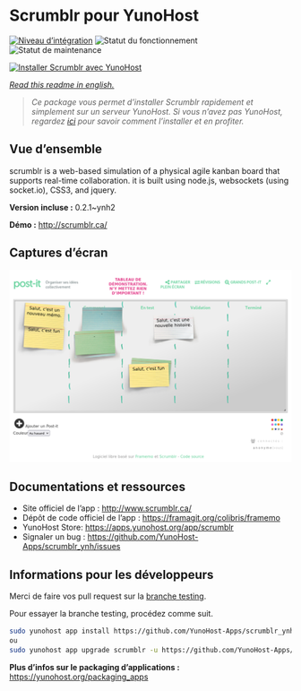 <!--
N.B.: This README was automatically generated by https://github.com/YunoHost/apps/tree/master/tools/README-generator
It shall NOT be edited by hand.
-->

# Scrumblr pour YunoHost

[![Niveau d’intégration](https://dash.yunohost.org/integration/scrumblr.svg)](https://dash.yunohost.org/appci/app/scrumblr) ![Statut du fonctionnement](https://ci-apps.yunohost.org/ci/badges/scrumblr.status.svg) ![Statut de maintenance](https://ci-apps.yunohost.org/ci/badges/scrumblr.maintain.svg)

[![Installer Scrumblr avec YunoHost](https://install-app.yunohost.org/install-with-yunohost.svg)](https://install-app.yunohost.org/?app=scrumblr)

*[Read this readme in english.](./README.md)*

> *Ce package vous permet d’installer Scrumblr rapidement et simplement sur un serveur YunoHost.
Si vous n’avez pas YunoHost, regardez [ici](https://yunohost.org/#/install) pour savoir comment l’installer et en profiter.*

## Vue d’ensemble

scrumblr is a web-based simulation of a physical agile kanban board that supports real-time collaboration. it is built using node.js, websockets (using socket.io), CSS3, and jquery. 

**Version incluse :** 0.2.1~ynh2

**Démo :** http://scrumblr.ca/

## Captures d’écran

![Capture d’écran de Scrumblr](./doc/screenshots/post-it_demo.png)

## Documentations et ressources

* Site officiel de l’app : <http://www.scrumblr.ca/>
* Dépôt de code officiel de l’app : <https://framagit.org/colibris/framemo>
* YunoHost Store: <https://apps.yunohost.org/app/scrumblr>
* Signaler un bug : <https://github.com/YunoHost-Apps/scrumblr_ynh/issues>

## Informations pour les développeurs

Merci de faire vos pull request sur la [branche testing](https://github.com/YunoHost-Apps/scrumblr_ynh/tree/testing).

Pour essayer la branche testing, procédez comme suit.

``` bash
sudo yunohost app install https://github.com/YunoHost-Apps/scrumblr_ynh/tree/testing --debug
ou
sudo yunohost app upgrade scrumblr -u https://github.com/YunoHost-Apps/scrumblr_ynh/tree/testing --debug
```

**Plus d’infos sur le packaging d’applications :** <https://yunohost.org/packaging_apps>